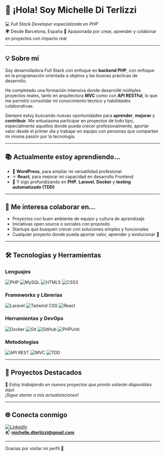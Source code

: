 # 👋 ¡Hola! Soy Michelle Di Terlizzi

💻 *Full Stack Developer especializada en PHP*  
🌍 Desde Barcelona, España 
🚀 Apasionada por crear, aprender y colaborar en proyectos con impacto real  

---

## 💡 Sobre mí

Soy desarrolladora Full Stack con enfoque en **backend PHP**, con enfoque en la programación orientada a objetos y las buenas prácticas de desarrollo.

He completado una formación intensiva donde desarrollé múltiples proyectos reales, tanto en arquitectura **MVC** como con **API RESTful**, lo que me permitió consolidar mi conocimiento técnico y habilidades colaborativas.

Siempre estoy buscando nuevas oportunidades para **aprender**, **mejorar** y **contribuir**. Me entusiasma participar en proyectos de todo tipo, especialmente aquellos donde pueda crecer profesionalmente, aportar valor desde el primer día y trabajar en equipo con personas que comparten mi misma pasión por la tecnología.

---

## 📚 Actualmente estoy aprendiendo...

- 🔧 **WordPress**, para ampliar mi versatilidad profesional  
- ⚛️ **React**, para mejorar mi capacidad en desarrollo Frontend  
- 🔁 Y sigo profundizando en **PHP**, **Laravel**, **Docker** y **testing automatizado (TDD)**

---

## 🤝 Me interesa colaborar en...

- Proyectos con buen ambiente de equipo y cultura de aprendizaje  
- Iniciativas open source o sociales con propósito  
- Startups que busquen crecer con soluciones simples y funcionales  
- Cualquier proyecto donde pueda aportar valor, aprender y evolucionar 💪

---

## 🛠 Tecnologías y Herramientas

### Lenguajes
![PHP](https://img.shields.io/badge/PHP-777BB4?style=for-the-badge&logo=php&logoColor=white)
![MySQL](https://img.shields.io/badge/MySQL-4479A1?style=for-the-badge&logo=mysql&logoColor=white)
![HTML5](https://img.shields.io/badge/HTML5-E34F26?style=for-the-badge&logo=html5&logoColor=white)
![CSS3](https://img.shields.io/badge/CSS3-1572B6?style=for-the-badge&logo=css3&logoColor=white)

### Frameworks y Librerías
![Laravel](https://img.shields.io/badge/Laravel-FF2D20?style=for-the-badge&logo=laravel&logoColor=white)
![Tailwind CSS](https://img.shields.io/badge/Tailwind-06B6D4?style=for-the-badge&logo=tailwindcss&logoColor=white)
![React](https://img.shields.io/badge/React-61DAFB?style=for-the-badge&logo=react&logoColor=white)

### Herramientas y DevOps
![Docker](https://img.shields.io/badge/Docker-2496ED?style=for-the-badge&logo=docker&logoColor=white)
![Git](https://img.shields.io/badge/Git-F05032?style=for-the-badge&logo=git&logoColor=white)
![GitHub](https://img.shields.io/badge/GitHub-181717?style=for-the-badge&logo=github&logoColor=white)
![PHPUnit](https://img.shields.io/badge/PHPUnit-7C7C7C?style=for-the-badge&logo=php&logoColor=white)

### Metodologías
![API REST](https://img.shields.io/badge/API--REST-orange?style=for-the-badge)
![MVC](https://img.shields.io/badge/MVC-lightgrey?style=for-the-badge)
![TDD](https://img.shields.io/badge/TDD-blueviolet?style=for-the-badge)

---

## 🚀 Proyectos Destacados

🎯 *Estoy trabajando en nuevos proyectos que pronto estarán disponibles aquí.  
¡Sigue atento a mis actualizaciones!*

---

## 🌐 Conecta conmigo

[![LinkedIn](https://img.shields.io/badge/LinkedIn-0A66C2?style=for-the-badge&logo=linkedin&logoColor=white)](https://www.linkedin.com/in/michelle-di-terlizzi/)  
📬 **michelle.dterlizzi@gmail.com**

---
Gracias por visitar mi perfil 🙌
